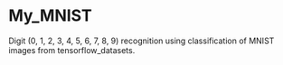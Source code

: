 # My_MNIST
Digit (0, 1, 2, 3, 4, 5, 6, 7, 8, 9) recognition using
classification of  MNIST images from tensorflow_datasets.

